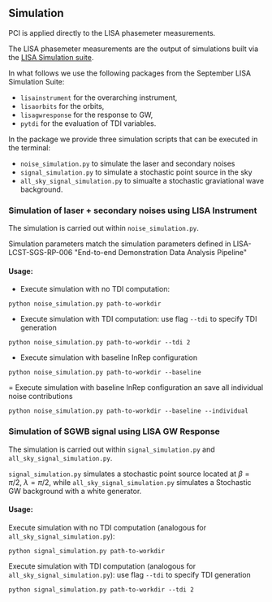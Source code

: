 ## Simulation

PCI is applied directly to the LISA phasemeter measurements.

The LISA phasemeter measurements are the output of simulations built via the [LISA Simulation suite](https://gitlab.in2p3.fr/lisa-simulation). 

In what follows we use the following packages from the September LISA Simulation Suite:
- `lisainstrument` for the overarching instrument,
- `lisaorbits` for the orbits,
- `lisagwresponse` for the response to GW,
- `pytdi` for the evaluation of TDI variables.

In the package we provide three simulation scripts that can be executed in the terminal:

- `noise_simulation.py` to simulate the laser and secondary noises
- `signal_simulation.py` to simulate a stochastic point source in the sky
- `all_sky_signal_simulation.py` to simualte a stochastic graviational wave background.


### Simulation of laser + secondary noises using LISA Instrument

The simulation is carried out within `noise_simulation.py`.

Simulation parameters match the simulation parameters defined in 
LISA-LCST-SGS-RP-006 "End-to-end Demonstration Data Analysis Pipeline"

#### Usage:
- Execute simulation with no TDI computation:
```
python noise_simulation.py path-to-workdir
```        

- Execute simulation with TDI computation: use flag `--tdi` to specify TDI generation 
```    
python noise_simulation.py path-to-workdir --tdi 2   
```        

- Execute simulation with baseline InRep configuration
```    
python noise_simulation.py path-to-workdir --baseline
```        

= Execute simulation with baseline InRep configuration an save all individual noise contributions
```    
python noise_simulation.py path-to-workdir --baseline --individual
```

### Simulation of SGWB signal using LISA GW Response

The simulation is carried out within `signal_simulation.py` and `all_sky_signal_simulation.py`.

`signal_simulation.py` simulates a stochastic point source located at $\beta = \pi/2$, $\lambda = \pi/2$, while `all_sky_signal_simulation.py` simulates a Stochastic GW background with a white generator.

#### Usage:
Execute simulation with no TDI computation (analogous for `all_sky_signal_simulation.py`):
```
python signal_simulation.py path-to-workdir
```        

Execute simulation with TDI computation (analogous for `all_sky_signal_simulation.py`): use flag `--tdi` to specify TDI generation 
```    
python signal_simulation.py path-to-workdir --tdi 2   
```